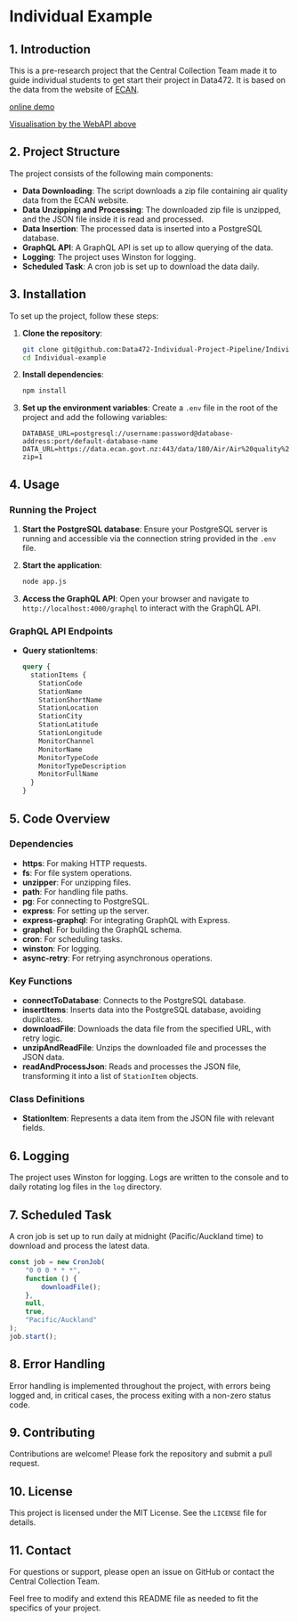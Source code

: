 # Individual Example

## 1. Introduction

This is a pre-research project that the Central Collection Team made it to guide individual students to get start their project in Data472. It is based on the data from the website of [ECAN](https://data.ecan.govt.nz).

[online demo](http://3.25.53.109/hua/graphql?query=%23%20Welcome%20to%20GraphiQL%0A%23%0A%23%20GraphiQL%20is%20an%20in-browser%20tool%20for%20writing%2C%20validating%2C%20and%0A%23%20testing%20GraphQL%20queries.%0A%23%0A%23%20Type%20queries%20into%20this%20side%20of%20the%20screen%2C%20and%20you%20will%20see%20intelligent%0A%23%20typeaheads%20aware%20of%20the%20current%20GraphQL%20type%20schema%20and%20live%20syntax%20and%0A%23%20validation%20errors%20highlighted%20within%20the%20text.%0A%23%0A%23%20GraphQL%20queries%20typically%20start%20with%20a%20%22%7B%22%20character.%20Lines%20that%20start%0A%23%20with%20a%20%23%20are%20ignored.%0A%23%0A%23%20An%20example%20GraphQL%20query%20might%20look%20like%3A%0A%23%0A%23%20%20%20%20%20%7B%0A%23%20%20%20%20%20%20%20field(arg%3A%20%22value%22)%20%7B%0A%23%20%20%20%20%20%20%20%20%20subField%0A%23%20%20%20%20%20%20%20%7D%0A%23%20%20%20%20%20%7D%0A%23%0A%23%20Keyboard%20shortcuts%3A%0A%23%0A%23%20%20Prettify%20Query%3A%20%20Shift-Ctrl-P%20(or%20press%20the%20prettify%20button%20above)%0A%23%0A%23%20%20%20%20%20Merge%20Query%3A%20%20Shift-Ctrl-M%20(or%20press%20the%20merge%20button%20above)%0A%23%0A%23%20%20%20%20%20%20%20Run%20Query%3A%20%20Ctrl-Enter%20(or%20press%20the%20play%20button%20above)%0A%23%0A%23%20%20%20Auto%20Complete%3A%20%20Ctrl-Space%20(or%20just%20start%20typing)%0A%23%0A%0A%7B%0A%20%20stationItems%20%7B%0A%20%20%20%20StationCode%0A%20%20%20%20StationName%0A%20%20%20%20StationShortName%0A%20%20%20%20StationLocation%0A%20%20%20%20StationCity%0A%20%20%20%20StationLatitude%0A%20%20%20%20StationLongitude%0A%20%20%20%20MonitorChannel%0A%20%20%20%20MonitorName%0A%20%20%20%20MonitorTypeCode%0A%20%20%20%20MonitorTypeDescription%0A%20%20%20%20MonitorFullName%0A%20%20%7D%0A%7D%0A)

[Visualisation by the WebAPI above](http://3.25.53.109/hua/aqi/)

## 2. Project Structure

The project consists of the following main components:

- **Data Downloading**: The script downloads a zip file containing air quality data from the ECAN website.
- **Data Unzipping and Processing**: The downloaded zip file is unzipped, and the JSON file inside it is read and processed.
- **Data Insertion**: The processed data is inserted into a PostgreSQL database.
- **GraphQL API**: A GraphQL API is set up to allow querying of the data.
- **Logging**: The project uses Winston for logging.
- **Scheduled Task**: A cron job is set up to download the data daily.

## 3. Installation

To set up the project, follow these steps:

1. **Clone the repository**:
    ```sh
    git clone git@github.com:Data472-Individual-Project-Pipeline/Individual-example.git
    cd Individual-example
    ```

2. **Install dependencies**:
    ```sh
    npm install
    ```

3. **Set up the environment variables**:
    Create a `.env` file in the root of the project and add the following variables: 
    ```env
    DATABASE_URL=postgresql://username:password@database-address:port/default-database-name
    DATA_URL=https://data.ecan.govt.nz:443/data/180/Air/Air%20quality%20all%20stations%20and%20monitor%20channels/CSV?zip=1
    ```

## 4. Usage

### Running the Project

1. **Start the PostgreSQL database**:
    Ensure your PostgreSQL server is running and accessible via the connection string provided in the `.env` file.

2. **Start the application**:
    ```sh
    node app.js
    ```

3. **Access the GraphQL API**:
    Open your browser and navigate to `http://localhost:4000/graphql` to interact with the GraphQL API.

### GraphQL API Endpoints

- **Query stationItems**:
  
    ```graphql
    query {
      stationItems {
        StationCode
        StationName
        StationShortName
        StationLocation
        StationCity
        StationLatitude
        StationLongitude
        MonitorChannel
        MonitorName
        MonitorTypeCode
        MonitorTypeDescription
        MonitorFullName
      }
    }
    ```

## 5. Code Overview

### Dependencies

- **https**: For making HTTP requests.
- **fs**: For file system operations.
- **unzipper**: For unzipping files.
- **path**: For handling file paths.
- **pg**: For connecting to PostgreSQL.
- **express**: For setting up the server.
- **express-graphql**: For integrating GraphQL with Express.
- **graphql**: For building the GraphQL schema.
- **cron**: For scheduling tasks.
- **winston**: For logging.
- **async-retry**: For retrying asynchronous operations.

### Key Functions

- **connectToDatabase**: Connects to the PostgreSQL database.
- **insertItems**: Inserts data into the PostgreSQL database, avoiding duplicates.
- **downloadFile**: Downloads the data file from the specified URL, with retry logic.
- **unzipAndReadFile**: Unzips the downloaded file and processes the JSON data.
- **readAndProcessJson**: Reads and processes the JSON file, transforming it into a list of `StationItem` objects.

### Class Definitions

- **StationItem**: Represents a data item from the JSON file with relevant fields.

## 6. Logging

The project uses Winston for logging. Logs are written to the console and to daily rotating log files in the `log` directory.

## 7. Scheduled Task

A cron job is set up to run daily at midnight (Pacific/Auckland time) to download and process the latest data.

```js
const job = new CronJob(
    "0 0 0 * * *",
    function () {
        downloadFile();
    },
    null,
    true,
    "Pacific/Auckland"
);
job.start();
```

## 8. Error Handling

Error handling is implemented throughout the project, with errors being logged and, in critical cases, the process exiting with a non-zero status code.

## 9. Contributing

Contributions are welcome! Please fork the repository and submit a pull request.

## 10. License

This project is licensed under the MIT License. See the `LICENSE` file for details.

## 11. Contact

For questions or support, please open an issue on GitHub or contact the Central Collection Team.

Feel free to modify and extend this README file as needed to fit the specifics of your project.
